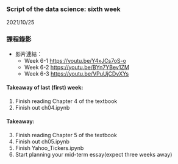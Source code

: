 ### Script of the data science: sixth week 
2021/10/25

### 課程錄影
* 影片連結： 
  * Week 6-1 https://youtu.be/Y4xJCs7oS-o
  * Week 6-2 https://youtu.be/BYn7YBev1ZM
  * Week 6-3 https://youtu.be/VPuUjCDvXYs

#### Takeaway of last (first) week:
1.	Finish reading Chapter 4 of the textbook
2.	Finish out ch04.ipynb

#### Takeaway:
3.	Finish reading Chapter 5 of the textbook
4.	Finish out ch05.ipynb
5.  Finish Yahoo_Tickers.ipynb
6. Start planning your mid-term essay(expect three weeks away)



